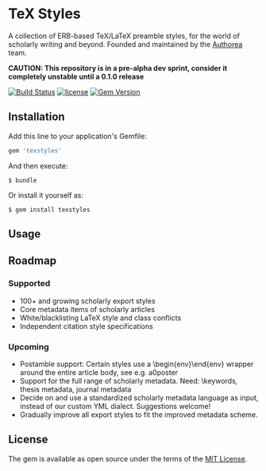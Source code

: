 # TeX Styles

A collection of ERB-based TeX/LaTeX preamble styles, for the world of scholarly writing and beyond. Founded and maintained by the [Authorea](www.authorea.com) team.

**CAUTION: This repository is in a pre-alpha dev sprint, consider it completely unstable until a 0.1.0 release**

[![Build Status](https://secure.travis-ci.org/Authorea/texstyles.png?branch=master)](https://travis-ci.org/Authorea/texstyles)
[![license](http://img.shields.io/badge/license-MIT-blue.svg)](https://raw.githubusercontent.com/authorea/texstyles/master/LICENSE)
[![Gem Version](https://badge.fury.io/rb/texstyles.svg)](https://badge.fury.io/rb/texstyles)


## Installation

Add this line to your application's Gemfile:

```ruby
gem 'texstyles'
```

And then execute:

    $ bundle

Or install it yourself as:

    $ gem install texstyles

## Usage

## Roadmap

### Supported
 * 100+ and growing scholarly export styles
 * Core metadata items of scholarly articles
 * White/blacklisting LaTeX style and class conflicts
 * Independent citation style specifications

### Upcoming
 * Postamble support: Certain styles use a \begin{env}\end{env} wrapper around the entire article body, see e.g. a0poster
 * Support for the full range of scholarly metadata. Need: \keywords, thesis metadata, journal metadata
 * Decide on and use a standardized scholarly metadata language as input, instead of our custom YML dialect. Suggestions welcome!
 * Gradually improve all export styles to fit the improved metadata scheme.

## License

The gem is available as open source under the terms of the [MIT License](http://opensource.org/licenses/MIT).
